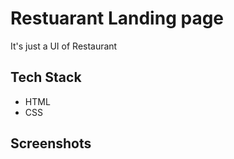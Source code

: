 # Restuarant Landing page

It's just a UI of Restaurant

## Tech Stack

- HTML
- CSS

## Screenshots
